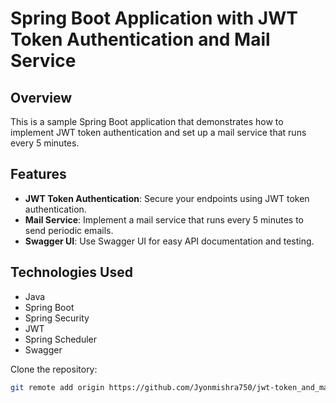 # Spring Boot Application with JWT Token Authentication and Mail Service

## Overview

This is a sample Spring Boot application that demonstrates how to implement JWT token authentication and set up a mail service that runs every 5 minutes. 

## Features

- **JWT Token Authentication**: Secure your endpoints using JWT token authentication.
- **Mail Service**: Implement a mail service that runs every 5 minutes to send periodic emails.
- **Swagger UI**: Use Swagger UI for easy API documentation and testing.

## Technologies Used

- Java
- Spring Boot
- Spring Security
- JWT
- Spring Scheduler
- Swagger

Clone the repository:

   ```sh
   git remote add origin https://github.com/Jyonmishra750/jwt-token_and_mailer-scheduler.git
